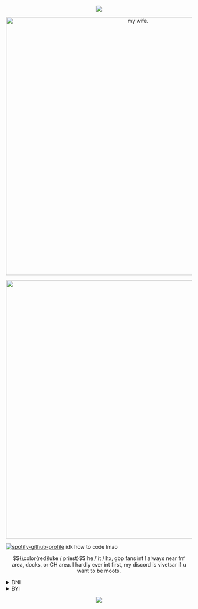 <p align="center">
    <img src="https://files.catbox.moe/bfk8a5.png" />
</p>
<p align="center">
    <img src="https://files.catbox.moe/fv2pty.jpg" alt="my wife." width="700" />
</p>
<p align="center">
    <img src="https://files.catbox.moe/r3onyj.webp" width="700" />
</p>

[![spotify-github-profile](https://spotify-github-profile.kittinanx.com/api/view?uid=31u6qlgegpy65vvotxkzj2dl5dum&cover_image=true&theme=novatorem&show_offline=false&background_color=121212&interchange=true&bar_color=53b14f&bar_color_cover=false)](https://spotify-github-profile.kittinanx.com/api/view?uid=31u6qlgegpy65vvotxkzj2dl5dum&redirect=true)
idk how to code lmao
<p align="center">
$${\color{red}luke  /  priest}$$
he / it / hx, gbp fans int !
    always near fnf area, docks, or CH  area.
    I hardly ever int first, my discord is vivetsar if u want to be moots.
    <details>
  <summary>DNI</summary>


- basic
- proship / comship
- country human fans who dont educate themself / ship countries, freakzaoids !!!
- 20+
- southpark, omori, minecraft smp, welcome home, jschlatt, hazbin hotel/helluva boss, dick ponies, gojo satoru skins / fans
- make s/h jokes


  idrc if you read this, i block freely anyways

</details>
    <details>
  <summary>BYI</summary>
if i interact with u and u have a gbp skin, i 100% am silently asking to be friends, i love napoleonic wars  grahhh..


- tone tags please !
- i hardly censor words most of the time sorry
- i only talk about my hyperfixations most of the time sorry
- pls dont vent, thanks
- kys / kms and offensive jokes
- dont call me slurs, i wil block you for this
- sw fans pls dont int, you guys are scary af, i iwc.


  pls lmk if ur uncomfortable ! ill try to not do / mention said things  ^  _  ^

</details>
</p>


<p align="center">
    <img src="https://files.catbox.moe/pzscn7.webp" />
</p>
